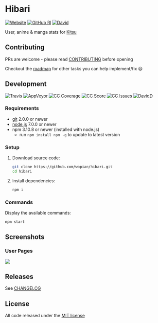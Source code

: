 # Hibari

[![Website]][8]
[![GitHub Rl]][1]
[![David]][6]

User, anime & manga stats for [Kitsu][0]

## Contributing

PRs are welcome - please read [CONTRIBUTING](CONTRIBUTING.md) before opening

Checkout the [roadmap][11] for other tasks you can help implement/fix 😃

## Development

[![Travis]][2]
[![AppVeyor]][10]
[![CC Coverage]][9]
[![CC Score]][3]
[![CC Issues]][4]
[![DavidD]][7]

### Requirements

- [git](https://git-scm.com/) 2.0.0 or newer
- [node.js](https://nodejs.org) 7.0.0 or newer
- npm 3.10.8 or newer (installed with node.js)
  - run `npm install npm -g` to update to latest version

### Setup

1. Download source code:

    ```bash
    git clone https://github.com/wopian/hibari.git
    cd hibari
    ```

1. Install dependencies:

    ```bash
    npm i
    ```

### Commands

Display the available commands:

```bash
npm start
```

## Screenshots

### User Pages

![](https://cdn.rawgit.com/wopian/hibari/6860ee63/screenshots/user.png)

## Releases

See [CHANGELOG][5]

## License

All code released under the [MIT license][12]

[Website]:https://img.shields.io/website-up-down-green-red/https/hb.wopian.me.svg?style=flat-square
[GitHub Rl]:https://img.shields.io/github/release/wopian/hibari.svg?style=flat-square
[Travis]:https://img.shields.io/travis/wopian/hibari/master.svg?style=flat-square&label=linux%20%26%20macOS
[AppVeyor]:https://img.shields.io/appveyor/ci/wopian/hibari/master.svg?style=flat-square&label=windows
[CC Coverage]:https://img.shields.io/codeclimate/coverage/github/wopian/hibari.svg?style=flat-square
[CC Score]:https://img.shields.io/codeclimate/github/wopian/hibari.svg?style=flat-square
[CC Issues]:https://img.shields.io/codeclimate/issues/github/wopian/hibari.svg?style=flat-square
[David]:https://img.shields.io/david/wopian/hibari.svg?style=flat-square
[DavidD]:https://img.shields.io/david/dev/wopian/hibari.svg?style=flat-square

[0]:https://kitsu.io
[1]:https://github.com/wopian/hibari/releases
[2]:https://travis-ci.org/wopian/hibari
[3]:https://codeclimate.com/github/wopian/hibari
[4]:https://codeclimate.com/github/wopian/hibari/issues
[5]:https://github.com/wopian/hibari/blob/master/CHANGELOG.md
[6]:https://david-dm.org/wopian/hibari
[7]:https://david-dm.org/wopian/hibari?type=dev
[8]:https://hb.wopian.me
[9]:https://codeclimate.com/github/wopian/hibari/coverage
[10]:https://ci.appveyor.com/project/wopian/hibari
[11]:https://github.com/wopian/hibari/projects/1
[12]:https://github.com/wopian/hibari/blob/master/LICENSE.md
